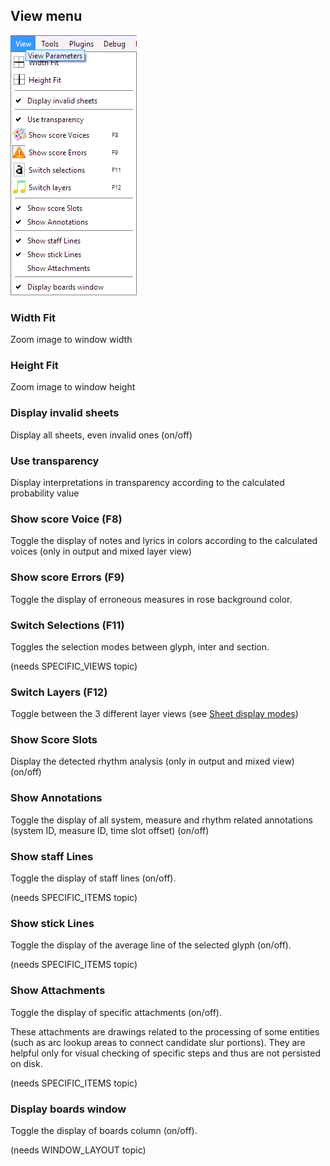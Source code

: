 ---
---
## View menu

![](../assets/view_menu.png)

### Width Fit

Zoom image to window width

### Height Fit

Zoom image to window height

### Display invalid sheets

Display all sheets, even invalid ones (on/off)

### Use transparency

Display interpretations in transparency according to the calculated probability value

### Show score Voice (F8)

Toggle the display of notes and lyrics in colors according to the calculated voices
(only in output and mixed layer view)

### Show score Errors (F9)

Toggle the display of erroneous measures in rose background color.

### Switch Selections (F11)

Toggles the selection modes between glyph, inter and section.

(needs SPECIFIC_VIEWS topic)

### Switch Layers (F12)

Toggle between the 3 different layer views (see [Sheet display modes](../main/display_modes.md))

### Show Score Slots

Display the detected rhythm analysis (only in output and mixed view) (on/off)

### Show Annotations

Toggle the display of all system, measure and rhythm related annotations
(system ID, measure ID, time slot offset) (on/off)

### Show staff Lines

Toggle the display of staff lines (on/off).

(needs SPECIFIC_ITEMS topic)

### Show stick Lines

Toggle the display of the average line of the selected glyph (on/off).

(needs SPECIFIC_ITEMS topic)

### Show Attachments

Toggle the display of specific attachments (on/off).

These attachments are drawings related to the processing of some entities
(such as arc lookup areas to connect candidate slur portions).
They are helpful only for visual checking of specific steps and thus are not persisted on disk.

(needs SPECIFIC_ITEMS topic)

### Display boards window

Toggle the display of boards column (on/off).

(needs WINDOW_LAYOUT topic)
